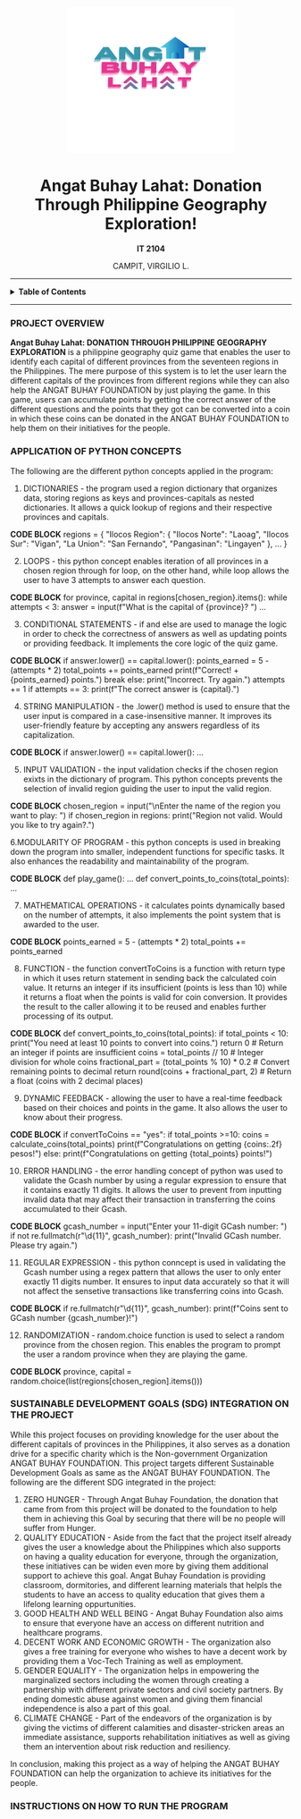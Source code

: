 <div align ="center">
  <img src="https://github.com/Gio-Campit/CS121_FinalProject/blob/main/images/ANGAT.png"
" alt="Angat Buhay Lahat Logo" width ="300" height="260">
<h1>Angat Buhay Lahat: Donation Through Philippine Geography Exploration!</h1>

<p><b>IT 2104</b></p>
<a><p>CAMPIT, VIRGILIO L.</p></a>

 <hr class="w-48 h-1 mx-auto my-4 bg-gray-100 border-0 rounded md:my-10 dark:bg-gray-700">
</div>



<details>
  <summary><strong>Table of Contents</strong></summary>

  1. [Project Overview](#project-overview)
  2. [Application of Python Concepts](#application-of-python-concepts)
  3. [Sustainable Development Goals (SDG) in the Project](sustainable-development-goals-(sdg)-in-the-project)
  4. [Instructions on how to run the Program](instructions-on-how-to-run-the-program)
</details>

---


### PROJECT OVERVIEW
  **Angat Buhay Lahat: DONATION THROUGH PHILIPPINE GEOGRAPHY EXPLORATION** is a philippine geography quiz game that enables the user to identify each capital of different provinces from the seventeen regions in the Philippines. The mere purpose of this system is to let the user learn the different capitals of the provinces from different regions while they can also help the ANGAT BUHAY FOUNDATION by just playing the game. In this game, users can accumulate points by getting the correct answer of the different questions and the points that they got can be converted into a coin in which these coins can be donated in the ANGAT BUHAY FOUNDATION to help them on their initiatives for the people. 

### APPLICATION OF PYTHON CONCEPTS
  The following are the different python concepts applied in the program:

 1. DICTIONARIES - the program used a region dictionary that organizes data, storing regions as keys and provinces-capitals as nested dictionaries. It allows a quick lookup of regions and their respective provinces and capitals.
 
 **CODE BLOCK**
regions = {
    "Ilocos Region": {
        "Ilocos Norte": "Laoag",
        "Ilocos Sur": "Vigan",
        "La Union": "San Fernando",
        "Pangasinan": "Lingayen"
    },
    ...
}


 2. LOOPS - this python concept enables iteration of all provinces in a chosen region through for loop, on the other hand, while loop allows the user to have 3 attempts to answer each question.

**CODE BLOCK**
for province, capital in regions[chosen_region}.items():
    while attempts < 3:
        answer = input(f"What is the capital of {province}? ")
        ...


3. CONDITIONAL STATEMENTS - if and else are used to manage the logic in order to check the correctness of answers as well as updating points or providing feedback. It implements the core logic of the quiz game.

**CODE BLOCK**
if answer.lower() == capital.lower():
    points_earned = 5 - (attempts * 2)
    total_points += points_earned
    print(f"Correct! +{points_earned} points.")
    break
else:
    print("Incorrect. Try again.")
    attempts += 1
if attempts == 3:
    print(f"The correct answer is {capital}.")


4. STRING MANIPULATION - the .lower() method is used to ensure that the user input is compared in a case-insensitive manner. It improves its user-friendly feature by accepting any answers regardless of its capitalization.

**CODE BLOCK**
if answer.lower() == capital.lower():
    ...


5. INPUT VALIDATION - the input validation checks if the chosen region exixts in the dictionary of program. This python concepts prevents the selection of invalid region guiding the user to input the valid region.

**CODE BLOCK**
chosen_region = input("\nEnter the name of the region you want to play: ")
if chosen_region in regions:
    print("Region not valid. Would you like to try again?.")


6.MODULARITY OF PROGRAM - this python concepts is used in breaking down the program into smaller, independent functions for specific tasks. It also enhances the readability and maintainability of the program.

**CODE BLOCK**
def play_game():
    ...
def convert_points_to_coins(total_points):
    ...


7. MATHEMATICAL OPERATIONS - it calculates points dynamically based on the number of attempts, it also implements the point system that is awarded to the user.

**CODE BLOCK**
points_earned = 5 - (attempts * 2)
total_points += points_earned


8. FUNCTION - the function convertToCoins is a function with return type in which it uses return statement in sending back the calculated coin value. It returns an integer if its insufficient (points is less than 10) while it returns a float when the points is valid for coin conversion. It provides the result to the caller allowing it to be reused and enables further processing of its output.

**CODE BLOCK**
def convert_points_to_coins(total_points):
    if total_points < 10:
        print("You need at least 10 points to convert into coins.")
        return 0  # Return an integer if points are insufficient
    coins = total_points // 10  # Integer division for whole coins
    fractional_part = (total_points % 10) * 0.2  # Convert remaining points to decimal
    return round(coins + fractional_part, 2)  # Return a float (coins with 2 decimal places)


9. DYNAMIC FEEDBACK - allowing the user to have a real-time feedback based on their choices and points in the game. It also allows the user to know about their progress.

**CODE BLOCK**
if convertToCoins == "yes":
   if total_points >=10:
       coins = calculate_coins(total_points)
       print(f"Congratulations on getting {coins:.2f} pesos!")
else:
   print(f"Congratulations on getting {total_points} points!")


10. ERROR HANDLING - the error handling concept of python was used to validate the Gcash number by using a regular expression to ensure that it contains exactly 11 digits. It allows the user to prevent from inputting invalid data that may affect their transaction in transferring the coins accumulated to their Gcash.

**CODE BLOCK**
gcash_number = input("Enter your 11-digit GCash number: ")
if not re.fullmatch(r"\d{11}", gcash_number):
    print("Invalid GCash number. Please try again.")


11. REGULAR EXPRESSION - this python conncept is used in validating the Gcash number using a regex pattern that allows the user to only enter exactly 11 digits number. It ensures to input data accurately so that it will not affect the sensetive transactions like transferring coins into Gcash.

**CODE BLOCK**
if re.fullmatch(r"\d{11}", gcash_number):
    print(f"Coins sent to GCash number {gcash_number}!")


12. RANDOMIZATION - random.choice function is used to select a random province from the chosen region. This enables the program to prompt the user a random province when they are playing the game.

**CODE BLOCK**
province, capital = random.choice(list(regions[chosen_region].items()))

### SUSTAINABLE DEVELOPMENT GOALS (SDG) INTEGRATION ON THE PROJECT
  
  While this project focuses on providing knowledge for the user about the different capitals of provinces in the Philippines, it also serves as a donation drive for a specific charity which is the Non-government Organization ANGAT BUHAY FOUNDATION. This project targets different Sustainable Development Goals as same as the ANGAT BUHAY FOUNDATION. The following are the different SDG integrated in the project:

  1. ZERO HUNGER - Through Angat Buhay Foundation, the donation that came from from this project will be donated to the foundation to help them in achieving this Goal by securing that there will be no people will suffer from Hunger.
  2. QUALITY EDUCATION - Aside from the fact that the project itself already gives the user a knowledge about the Philippines which also supports on having a quality education for everyone, through the organization, these initiatives can be widen even more by giving them additional support to achieve this goal. Angat Buhay Foundation is providing classroom, dormitories, and different learning materials that helpls the students to have an access to quality education that gives them a lifelong learning oppurtunities.
  3. GOOD HEALTH AND WELL BEING - Angat Buhay Foundation also aims to ensure that everyone have an access on different nutrition and healthcare programs.
  4. DECENT WORK AND ECONOMIC GROWTH - The organization also gives a free training for everyone who wishes to have a decent work by providing them a Voc-Tech Training as well as employment.
  5. GENDER EQUALITY - The organization helps in empowering the marginalized sectors including the women through creating a partnership with different private sectors and civil society partners. By ending domestic abuse against women and giving them financial independence is also a part of this goal.
  6. CLIMATE CHANGE - Part of the endeavors of the organization is by giving the victims of different calamities and disaster-stricken areas an immediate assistance, supports rehabilitation initiatives as well as giving them an intervention about risk reduction and resiliency.

  In conclusion, making this project as a way of helping the ANGAT BUHAY FOUNDATION can help the organization to achieve its  initiatives for the people.

  ### INSTRUCTIONS ON HOW TO RUN THE PROGRAM
